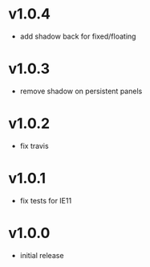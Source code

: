 v1.0.4
==================
* add shadow back for fixed/floating

v1.0.3
==================
* remove shadow on persistent panels

v1.0.2
==================
* fix travis

v1.0.1
==================
* fix tests for IE11

v1.0.0
==================
* initial release
